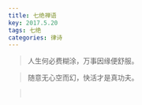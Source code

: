 ```yaml
---
title: 七绝禅语
key: 2017.5.20
tags: 七绝
categories: 律诗
---
```


<blockquote class="blockquote-center">人生何必费糊涂，万事因缘便舒服。
</blockquote>
<blockquote class="blockquote-center">随意无心空而幻，快活才是真功夫。
</blockquote>
<blockquote class="blockquote-center"></br>
</blockquote>
